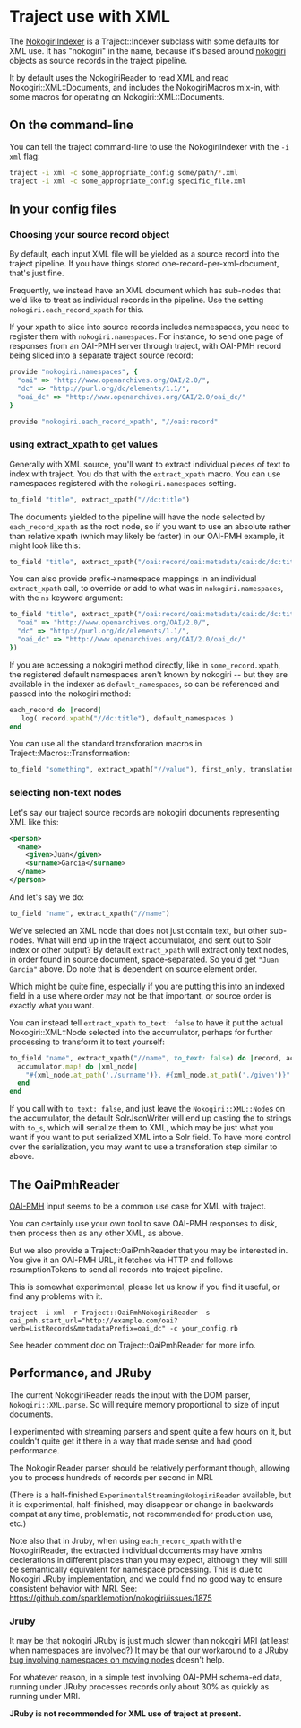 # Traject use with XML

The [NokogiriIndexer](../lib/traject/nokogiri_indexer.md) is a Traject::Indexer subclass with some defaults for XML use. It has "nokogiri" in the name, because it's based around [nokogiri](https://github.com/sparklemotion/nokogiri) objects as source records in the traject pipeline.

It by default uses the NokogiriReader to read XML and read Nokogiri::XML::Documents, and includes the NokogiriMacros mix-in, with some macros for operating on Nokogiri::XML::Documents.

## On the command-line

You can tell the traject command-line to use the NokogiriIndexer with the `-i xml` flag:


```bash
traject -i xml -c some_appropriate_config some/path/*.xml
traject -i xml -c some_appropriate_config specific_file.xml
```

## In your config files

### Choosing your source record object

By default, each input XML file will be yielded as a source record into the traject pipeline. If you have things stored one-record-per-xml-document, that's just fine.

Frequently, we instead have an XML document which has sub-nodes that we'd like to treat as individual records in the pipeline.  Use the setting `nokogiri.each_record_xpath` for this.

If your xpath to slice into source records includes namespaces, you need to register them with `nokogiri.namespaces`.  For instance, to send one page of responses from an OAI-PMH server through traject, with OAI-PMH record being sliced into a separate traject source record:

```ruby
provide "nokogiri.namespaces", {
  "oai" => "http://www.openarchives.org/OAI/2.0/",
  "dc" => "http://purl.org/dc/elements/1.1/",
  "oai_dc" => "http://www.openarchives.org/OAI/2.0/oai_dc/"
}

provide "nokogiri.each_record_xpath", "//oai:record"
```

### using extract_xpath to get values

Generally with XML source, you'll want to extract individual pieces of text to index with traject. You do that with the `extract_xpath` macro.  You can use namespaces registered with the `nokogiri.namespaces` setting.

```ruby
to_field "title", extract_xpath("//dc:title")
```

The documents yielded to the pipeline will have the node selected by `each_record_xpath` as the root node, so if you want to use an absolute rather than relative xpath (which may likely be faster) in our OAI-PMH example, it might look like this:

```ruby
to_field "title", extract_xpath("/oai:record/oai:metadata/oai:dc/dc:title")
```

You can also provide prefix->namespace mappings in an individual `extract_xpath` call, to override or add to what was in `nokogiri.namespaces`, with the `ns` keyword argument:

```ruby
to_field "title", extract_xpath("/oai:record/oai:metadata/oai:dc/dc:title", ns: {
  "oai" => "http://www.openarchives.org/OAI/2.0/",
  "dc" => "http://purl.org/dc/elements/1.1/",
  "oai_dc" => "http://www.openarchives.org/OAI/2.0/oai_dc/"
})
```

If you are accessing a nokogiri method directly, like in `some_record.xpath`, the registered default namespaces aren't known by nokogiri -- but they are available in the indexer as `default_namespaces`, so can be referenced and passed into the nokogiri method:

```ruby
each_record do |record|
   log( record.xpath("//dc:title"), default_namespaces )
end
```

You can use all the standard transforation macros in Traject::Macros::Transformation:

```ruby
to_field "something", extract_xpath("//value"), first_only, translation_map("some_map"), default("no value")
```


### selecting non-text nodes

Let's say our traject source records are nokogiri documents representing XML like this:

```xml
<person>
  <name>
    <given>Juan</given>
    <surname>Garcia</surname>
  </name>
</person>
```

And let's say we do:

```ruby
to_field "name", extract_xpath("//name")
```

We've selected an XML node that does not just contain text, but other sub-nodes. What will end up in the traject accumulator, and sent out to Solr index or other output? By default `extract_xpath` will extract only text nodes, in order found in source document, space-separated. So you'd get `"Juan Garcia"` above. Do note that is dependent on source element order.

Which might be quite fine, especially if you are putting this into an indexed field in a use where order may not be that important, or source order is exactly what you want.

You can instead tell `extract_xpath` `to_text: false` to have it put the actual Nokogiri::XML::Node selected into the accumulator, perhaps for further processing to transform it to text yourself:

```ruby
to_field "name", extract_xpath("//name", to_text: false) do |record, accumulator|
  accumulator.map! do |xml_node|
    "#{xml_node.at_path('./surname')}, #{xml_node.at_path('./given')}"
  end
end
```

If you call with `to_text: false`, and just leave the `Nokogiri::XML::Node`s on the accumulator, the default SolrJsonWriter will end up casting the to strings with `to_s`, which will serialize them to XML, which may be just what you want if you want to put serialized XML into a Solr field. To have more control over the serialization, you may want to use a transforation step similar to above.

## The OaiPmhReader

[OAI-PMH](http://www.openarchives.org/OAI/openarchivesprotocol.html) input seems to be a common use case for XML with traject.

You can certainly use your own tool to save OAI-PMH responses to disk, then process then as any other XML, as above.

But we also provide a Traject::OaiPmhReader that you may be interested in. You give it an OAI-PMH URL, it fetches via HTTP and follows resumptionTokens to send all records into traject pipeline.

This is somewhat experimental, please let us know if you find it useful, or find any problems with it.

    traject -i xml -r Traject::OaiPmhNokogiriReader -s oai_pmh.start_url="http://example.com/oai?verb=ListRecords&metadataPrefix=oai_dc" -c your_config.rb

See header comment doc on Traject::OaiPmhReader for more info.


## Performance, and JRuby

The current NokogiriReader reads the input with the DOM parser, `Nokogiri::XML.parse`. So will require memory proportional to size of input documents.

I experimented with streaming parsers and spent quite a few hours on it, but couldn't quite get it there in a way that made sense and had good performance.

The NokogiriReader parser should be relatively performant though, allowing you to process hundreds of records per second in MRI.

(There is a half-finished `ExperimentalStreamingNokogiriReader` available, but it is experimental, half-finished, may disappear or change in backwards compat at any time, problematic, not recommended for production use, etc.)

Note also that in Jruby, when using `each_record_xpath` with the NokogiriReader, the extracted individual documents may have xmlns declerations in different places than you may expect, although they will still be semantically equivalent for namespace processing. This is due to Nokogiri JRuby implementation, and we could find no good way to ensure consistent behavior with MRI. See: https://github.com/sparklemotion/nokogiri/issues/1875

### Jruby

It may be that nokogiri JRuby is just much slower than nokogiri MRI (at least when namespaces are involved?)  It may be that our workaround to a [JRuby bug involving namespaces on moving nodes](https://github.com/sparklemotion/nokogiri/issues/1774) doesn't help.

For whatever reason, in a simple test involving OAI-PMH schema-ed data, running under JRuby processes records only about 30% as quickly as running under MRI.

**JRuby is not recommended for XML use of traject at present.**
